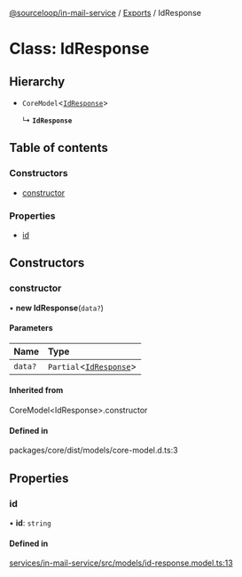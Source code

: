 [@sourceloop/in-mail-service](../README.md) / [Exports](../modules.md) / IdResponse

# Class: IdResponse

## Hierarchy

- `CoreModel`<[`IdResponse`](IdResponse.md)\>

  ↳ **`IdResponse`**

## Table of contents

### Constructors

- [constructor](IdResponse.md#constructor)

### Properties

- [id](IdResponse.md#id)

## Constructors

### constructor

• **new IdResponse**(`data?`)

#### Parameters

| Name | Type |
| :------ | :------ |
| `data?` | `Partial`<[`IdResponse`](IdResponse.md)\> |

#### Inherited from

CoreModel<IdResponse\>.constructor

#### Defined in

packages/core/dist/models/core-model.d.ts:3

## Properties

### id

• **id**: `string`

#### Defined in

[services/in-mail-service/src/models/id-response.model.ts:13](https://github.com/sourcefuse/loopback4-microservice-catalog/blob/d35fdb3f0/services/in-mail-service/src/models/id-response.model.ts#L13)
